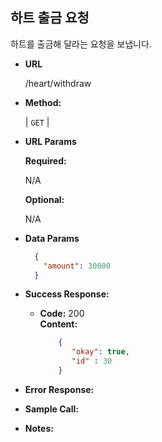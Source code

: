**하트 출금 요청**
----
  
  하트를 출금해 달라는 요청을 보냅니다.

* **URL**

  /heart/withdraw

* **Method:**
  
  | `GET` |
  
*  **URL Params**

   **Required:**
 
   N/A
   
   **Optional:**
 
   N/A


* **Data Params**

    ```json
      {
        "amount": 30000
      }
    ```

* **Success Response:**
  
  * **Code:** 200 <br />
    **Content:**
    ```json
        {
           "okay": true,
           "id" : 30
        }
    ```
 
* **Error Response:**

* **Sample Call:**


* **Notes:**
